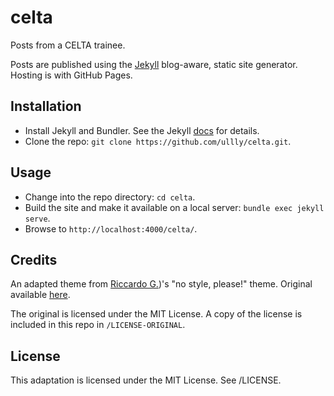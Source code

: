 # celta

Posts from a CELTA trainee. 

Posts are published using the [Jekyll](https://jekyllrb.com) blog-aware, static site generator. 
Hosting is with GitHub Pages. 

## Installation 

* Install Jekyll and Bundler. See the Jekyll [docs](https://jekyllrb.com/docs/) for details.
* Clone the repo: `git clone https://github.com/ullly/celta.git`.

## Usage

* Change into the repo directory: `cd celta`.
* Build the site and make it available on a local server: `bundle exec jekyll serve`.
* Browse to `http://localhost:4000/celta/`.

## Credits

An adapted theme from [Riccardo G.](https://github.com/riggraz))'s "no style, please!" theme. Original available 
[here](https://github.com/riggraz/no-style-please).

The original is licensed under the MIT License. A copy of the license is included in this repo in `/LICENSE-ORIGINAL`.

## License

This adaptation is licensed under the MIT License. See /LICENSE.
